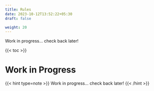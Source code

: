 ```yaml
---
title: Rules
date: 2023-10-12T13:52:22+05:30
draft: false

weight: 20
---
```


Work in progress... check back later!

{{< toc >}}

# Work in Progress

{{< hint type=note >}}
Work in progress... check back later!
{{< /hint >}}
